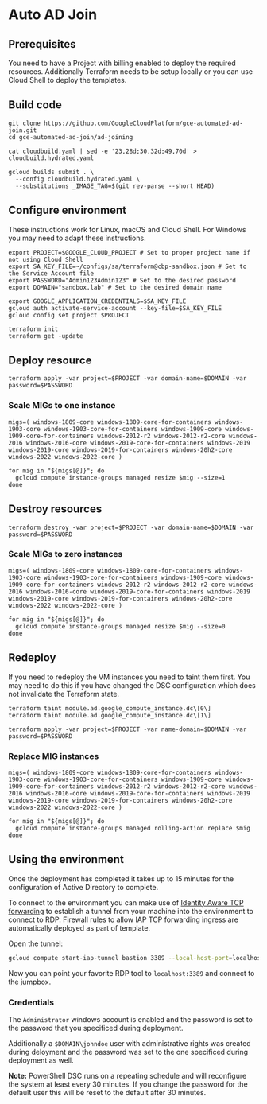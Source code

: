 # Auto AD Join #

## Prerequisites ##
You need to have a Project with billing enabled to deploy the required resources. Additionally Terraform needs to be setup locally or you can use Cloud Shell to deploy the templates.

## Build code
```
git clone https://github.com/GoogleCloudPlatform/gce-automated-ad-join.git
cd gce-automated-ad-join/ad-joining

cat cloudbuild.yaml | sed -e '23,28d;30,32d;49,70d' > cloudbuild.hydrated.yaml

gcloud builds submit . \
  --config cloudbuild.hydrated.yaml \
  --substitutions _IMAGE_TAG=$(git rev-parse --short HEAD)
```

## Configure environment ##
These instructions work for Linux, macOS and Cloud Shell. For Windows you may need to adapt these instructions.

```
export PROJECT=$GOOGLE_CLOUD_PROJECT # Set to proper project name if not using Cloud Shell
export SA_KEY_FILE=~/configs/sa/terraform@cbp-sandbox.json # Set to the Service Account file
export PASSWORD="Admin123Admin123" # Set to the desired password
export DOMAIN="sandbox.lab" # Set to the desired domain name

export GOOGLE_APPLICATION_CREDENTIALS=$SA_KEY_FILE
gcloud auth activate-service-account --key-file=$SA_KEY_FILE
gcloud config set project $PROJECT

terraform init
terraform get -update
```

## Deploy resource ##
```
terraform apply -var project=$PROJECT -var domain-name=$DOMAIN -var password=$PASSWORD
```

### Scale MIGs to one instance
```
migs=( windows-1809-core windows-1809-core-for-containers windows-1903-core windows-1903-core-for-containers windows-1909-core windows-1909-core-for-containers windows-2012-r2 windows-2012-r2-core windows-2016 windows-2016-core windows-2019-core-for-containers windows-2019 windows-2019-core windows-2019-for-containers windows-20h2-core windows-2022 windows-2022-core )

for mig in "${migs[@]}"; do
  gcloud compute instance-groups managed resize $mig --size=1
done
```

## Destroy resources ##
```
terraform destroy -var project=$PROJECT -var domain-name=$DOMAIN -var password=$PASSWORD
```

### Scale MIGs to zero instances
```
migs=( windows-1809-core windows-1809-core-for-containers windows-1903-core windows-1903-core-for-containers windows-1909-core windows-1909-core-for-containers windows-2012-r2 windows-2012-r2-core windows-2016 windows-2016-core windows-2019-core-for-containers windows-2019 windows-2019-core windows-2019-for-containers windows-20h2-core windows-2022 windows-2022-core )

for mig in "${migs[@]}"; do
  gcloud compute instance-groups managed resize $mig --size=0
done
```

## Redeploy ##
If you need to redeploy the VM instances you need to taint them first. You may need to do this if you have changed the DSC configuration which does not invalidate the Terraform state.

```
terraform taint module.ad.google_compute_instance.dc\[0\]
terraform taint module.ad.google_compute_instance.dc\[1\]

terraform apply -var project=$PROJECT -var name-domain=$DOMAIN -var password=$PASSWORD
```

### Replace MIG instances
```
migs=( windows-1809-core windows-1809-core-for-containers windows-1903-core windows-1903-core-for-containers windows-1909-core windows-1909-core-for-containers windows-2012-r2 windows-2012-r2-core windows-2016 windows-2016-core windows-2019-core-for-containers windows-2019 windows-2019-core windows-2019-for-containers windows-20h2-core windows-2022 windows-2022-core )

for mig in "${migs[@]}"; do
  gcloud compute instance-groups managed rolling-action replace $mig
done
```

## Using the environment ##

Once the deployment has completed it takes up to 15 minutes for the configuration of Active Directory to complete. 

To connect to the environment you can make use of [Identity Aware TCP forwarding](https://cloud.google.com/iap/docs/using-tcp-forwarding) to establish a tunnel from your machine into the environment to connect to RDP. Firewall rules to allow IAP TCP forwarding ingress are automatically deployed as part of template.

Open the tunnel:

```sh
gcloud compute start-iap-tunnel bastion 3389 --local-host-port=localhost:3389
```

Now you can point your favorite RDP tool to `localhost:3389` and connect to the jumpbox.

### Credentials ###

The `Administrator` windows account is enabled and the password is set to the password that you specificed during deployment.

Additionally a  `$DOMAIN\johndoe` user with administrative rights was created during deloyment and the password was set to the one specificed during deployment as well.

**Note:** PowerShell DSC runs on a repeating schedule and will reconfigure the system at least every 30 minutes. If you change the password for the default user this will be reset to the default after 30 minutes.